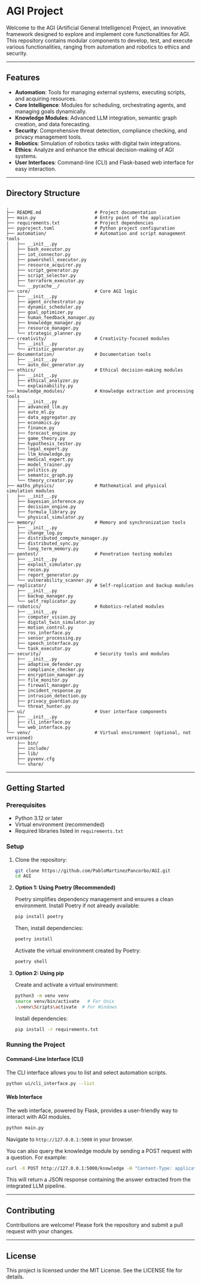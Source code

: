 # AGI Project

Welcome to the AGI (Artificial General Intelligence) Project, an innovative framework designed to explore and implement core functionalities for AGI. This repository contains modular components to develop, test, and execute various functionalities, ranging from automation and robotics to ethics and security.

---

## Features

- **Automation**: Tools for managing external systems, executing scripts, and acquiring resources.
- **Core Intelligence**: Modules for scheduling, orchestrating agents, and managing goals dynamically.
- **Knowledge Modules**: Advanced LLM integration, semantic graph creation, and data forecasting.
- **Security**: Comprehensive threat detection, compliance checking, and privacy management tools.
- **Robotics**: Simulation of robotics tasks with digital twin integrations.
- **Ethics**: Analyze and enhance the ethical decision-making of AGI systems.
- **User Interfaces**: Command-line (CLI) and Flask-based web interface for easy interaction.

---

## Directory Structure

```plaintext
.
├── README.md                    # Project documentation
├── main.py                      # Entry point of the application
├── requirements.txt             # Project dependencies
├── pyproject.toml               # Python project configuration
├── automation/                  # Automation and script management tools
│   ├── __init__.py
│   ├── bash_executor.py
│   ├── iot_connector.py
│   ├── powershell_executor.py
│   ├── resource_acquirer.py
│   ├── script_generator.py
│   ├── script_selector.py
│   ├── terraform_executor.py
│   └── __pycache__/
├── core/                        # Core AGI logic
│   ├── __init__.py
│   ├── agent_orchestrator.py
│   ├── dynamic_scheduler.py
│   ├── goal_optimizer.py
│   ├── human_feedback_manager.py
│   ├── knowledge_manager.py
│   ├── resource_manager.py
│   └── strategic_planner.py
├── creativity/                  # Creativity-focused modules
│   ├── __init__.py
│   └── artistic_generator.py
├── documentation/               # Documentation tools
│   ├── __init__.py
│   └── auto_doc_generator.py
├── ethics/                      # Ethical decision-making modules
│   ├── __init__.py
│   ├── ethical_analyzer.py
│   └── explainability.py
├── knowledge_modules/           # Knowledge extraction and processing tools
│   ├── __init__.py
│   ├── advanced_llm.py
│   ├── auto_ml.py
│   ├── data_aggregator.py
│   ├── economics.py
│   ├── finance.py
│   ├── forecast_engine.py
│   ├── game_theory.py
│   ├── hypothesis_tester.py
│   ├── legal_expert.py
│   ├── llm_knowledge.py
│   ├── medical_expert.py
│   ├── model_trainer.py
│   ├── politics.py
│   ├── semantic_graph.py
│   └── theory_creator.py
├── maths_physics/               # Mathematical and physical simulation modules
│   ├── __init__.py
│   ├── bayesian_inference.py
│   ├── decision_engine.py
│   ├── formula_library.py
│   └── physical_simulator.py
├── memory/                      # Memory and synchronization tools
│   ├── __init__.py
│   ├── change_log.py
│   ├── distributed_compute_manager.py
│   ├── distributed_sync.py
│   └── long_term_memory.py
├── pentest/                     # Penetration testing modules
│   ├── __init__.py
│   ├── exploit_simulator.py
│   ├── recon.py
│   ├── report_generator.py
│   └── vulnerability_scanner.py
├── replicator/                  # Self-replication and backup modules
│   ├── __init__.py
│   ├── backup_manager.py
│   └── self_replicator.py
├── robotics/                    # Robotics-related modules
│   ├── __init__.py
│   ├── computer_vision.py
│   ├── digital_twin_simulator.py
│   ├── motion_control.py
│   ├── ros_interface.py
│   ├── sensor_processing.py
│   ├── speech_interface.py
│   └── task_executor.py
├── security/                    # Security tools and modules
│   ├── __init__.py
│   ├── adaptive_defender.py
│   ├── compliance_checker.py
│   ├── encryption_manager.py
│   ├── file_monitor.py
│   ├── firewall_manager.py
│   ├── incident_response.py
│   ├── intrusion_detection.py
│   ├── privacy_guardian.py
│   └── threat_hunter.py
├── ui/                          # User interface components
│   ├── __init__.py
│   ├── cli_interface.py
│   └── web_interface.py
└── venv/                        # Virtual environment (optional, not versioned)
    ├── bin/
    ├── include/
    ├── lib/
    ├── pyvenv.cfg
    └── share/
```

---

## Getting Started

### Prerequisites

- Python 3.12 or later
- Virtual environment (recommended)
- Required libraries listed in `requirements.txt`

### Setup

1. Clone the repository:

   ```bash
   git clone https://github.com/PabloMartinezPancorbo/AGI.git
   cd AGI
   ```

2. **Option 1: Using Poetry (Recommended)**

   Poetry simplifies dependency management and ensures a clean environment. Install Poetry if not already available:

   ```bash
   pip install poetry
   ```

   Then, install dependencies:

   ```bash
   poetry install
   ```

   Activate the virtual environment created by Poetry:

   ```bash
   poetry shell
   ```

3. **Option 2: Using pip**

   Create and activate a virtual environment:

   ```bash
   python3 -m venv venv
   source venv/bin/activate   # For Unix
   .\venv\Scripts\activate  # For Windows
   ```

   Install dependencies:

   ```bash
   pip install -r requirements.txt
   ```

### Running the Project

#### Command-Line Interface (CLI)

The CLI interface allows you to list and select automation scripts.

```bash
python ui/cli_interface.py --list
```

#### Web Interface

The web interface, powered by Flask, provides a user-friendly way to interact with AGI modules.

```bash
python main.py
```

Navigate to `http://127.0.0.1:5000` in your browser.

You can also query the knowledge module by sending a POST request with a question. For example:

```bash
curl -X POST http://127.0.0.1:5000/knowledge -H "Content-Type: application/json" -d '{"query": "What is AI?"}'
```

This will return a JSON response containing the answer extracted from the integrated LLM pipeline.

---

## Contributing

Contributions are welcome! Please fork the repository and submit a pull request with your changes.

---

## License

This project is licensed under the MIT License. See the LICENSE file for details.